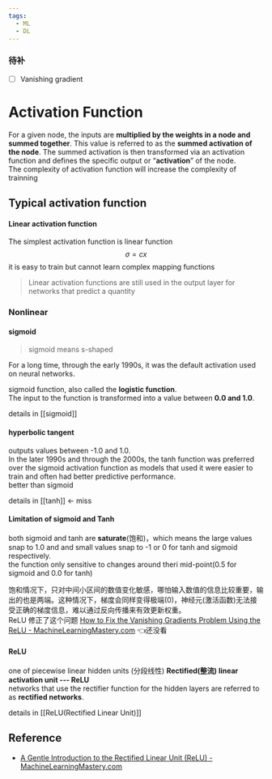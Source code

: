 ```yaml
---
tags:
  - ML
  - DL
---
```


### 待补
- [ ] Vanishing gradient

# Activation Function
For a given node, the inputs are **multiplied by the weights in a node and summed together**. This value is referred to as the **summed activation of the node**. The summed activation is then transformed via an activation function and defines the specific output or “**activation**” of the node.  
The complexity of activation function will increase the complexity of trainning  

## Typical activation function
#### Linear activation function
The simplest activation function is linear function   
$$\sigma  =  cx$$
it is easy to train but cannot learn complex mapping functions  

>Linear activation functions are still used in the output layer for networks that predict a quantity  

### Nonlinear

#### sigmoid
> sigmoid means s-shaped

For a long time, through the early 1990s, it was the default activation used on neural networks.  

sigmoid function, also called the **logistic function**.  
The input to the function is transformed into a value between **0.0 and 1.0**.  

details in [[sigmoid]]
#### hyperbolic tangent

outputs values between -1.0 and 1.0.   
In the later 1990s and through the 2000s, the tanh function was preferred over the sigmoid activation function as models that used it were easier to train and often had better predictive performance.  
better than sigmoid  

details in [[tanh]]  <-  miss
#### Limitation of sigmoid and Tanh

both sigmoid and tanh are **saturate**(饱和)，which means the large values snap to 1.0 and and small values snap to -1 or 0 for tanh and sigmoid respectively.  
the function only sensitive to changes around theri mid-point(0.5 for sigmoid and 0.0 for tanh) 

饱和情况下，只对中间小区间的数值变化敏感，哪怕输入数值的信息比较重要，输出的也是两端。这种情况下，梯度会同样变得极端(0)，神经元(激活函数)无法接受正确的梯度信息，难以通过反向传播来有效更新权重。  
ReLU 修正了这个问题 [How to Fix the Vanishing Gradients Problem Using the ReLU - MachineLearningMastery.com](https://machinelearningmastery.com/how-to-fix-vanishing-gradients-using-the-rectified-linear-activation-function/)  👈还没看   

#### ReLU
one of piecewise linear hidden units  (分段线性)
**Rectified(整流) linear activation unit  --- ReLU**  
networks that use the rectifier function for the hidden layers are referred to as **rectified networks**.

details in [[ReLU(Rectified Linear Unit)]]


## Reference
- [A Gentle Introduction to the Rectified Linear Unit (ReLU) - MachineLearningMastery.com](https://machinelearningmastery.com/rectified-linear-activation-function-for-deep-learning-neural-networks/)


